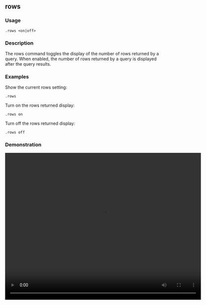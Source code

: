 ## rows

### Usage

```text
.rows <on|off>
```

### Description

The rows command toggles the display of the number of rows returned by a query. When enabled, the number of rows
returned by a query is displayed after the query results.

### Examples

Show the current rows setting:

```text
.rows
```

Turn on the rows returned display:

```text
.rows on
```

Turn off the rows returned display:

```text
.rows off
```

### Demonstration

<video width="640" height="480" controls>
  <source src="./demo.webm" type="video/webm">
  Your browser does not support the video tag.
</video>
